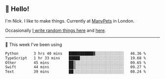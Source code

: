 ## 👋 Hello! 

I'm Nick. I like to make things. Currently at [ManyPets](https://manypets.com) in London.

Occasionally [I write random things here](https://nicksnell.com) and [here](https://twitter.com/nicksnell).

-------

🚀 This week I've been using

<!--START_SECTION:waka-->

```txt
Python       3 hrs 40 mins   ███████████▓░░░░░░░░░░░░░   46.36 %
TypeScript   1 hr 33 mins    █████░░░░░░░░░░░░░░░░░░░░   19.68 %
Other        45 mins         ██▒░░░░░░░░░░░░░░░░░░░░░░   09.65 %
Swift        44 mins         ██▒░░░░░░░░░░░░░░░░░░░░░░   09.27 %
Text         39 mins         ██░░░░░░░░░░░░░░░░░░░░░░░   08.24 %
```

<!--END_SECTION:waka-->
